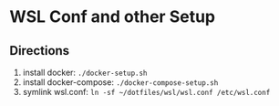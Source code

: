 # WSL Conf and other Setup

## Directions
1. install docker: `./docker-setup.sh`
2. install docker-compose: `./docker-compose-setup.sh`
3. symlink wsl.conf: `ln -sf ~/dotfiles/wsl/wsl.conf /etc/wsl.conf`
